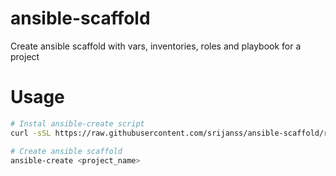 # ansible-scaffold

Create ansible scaffold with vars, inventories, roles and playbook for a project

# Usage

```bash
# Instal ansible-create script
curl -sSL https://raw.githubusercontent.com/srijanss/ansible-scaffold/refs/heads/main/ansible-create -o /usr/local/bin/ansible-create && chmod +x /usr/local/bin/ansible-create

# Create ansible scaffold
ansible-create <project_name>
```
